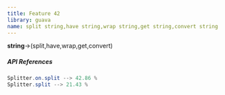 ```yaml
---
title: Feature 42
library: guava
name: split string,have string,wrap string,get string,convert string
---
```


**string**->(split,have,wrap,get,convert)

##### API References

```java
Splitter.on.split --> 42.86 %
Splitter.split --> 21.43 %
```
